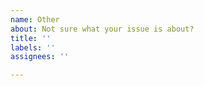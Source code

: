 ```yaml
---
name: Other
about: Not sure what your issue is about?
title: ''
labels: ''
assignees: ''

---
```


<!-- If you want to ask a question, please use Discussions -->

<!-- If you want to report a vulnerability, please use Security Advisories -->
